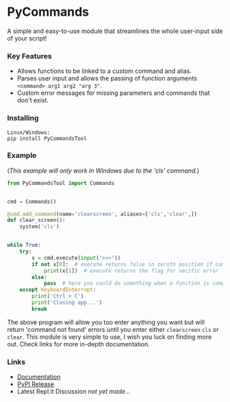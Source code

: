 # PyCommands
A simple and easy-to-use module that streamlines the whole user-input side of your script!

### Key Features
- Allows functions to be linked to a custom command and alias. 
- Parses user input and allows the passing of function arguments `<command> arg1 arg2 "arg 3"`.
- Custom error messages for missing parameters and commands that don't exist.

### Installing
```
Linux/Windows:
pip install PyCommandsTool
```

### Example
(*This example will only work in Windows due to the 'cls' command.*)
```python
from PyCommandsTool import Commands


cmd = Commands()

@cmd.add_command(name='clearscreen', aliases=['cls','clear',])
def clear_screen():
    system('cls')


while True:
    try:
        x = cmd.execute(input('>>>'))
        if not x[0]:  # execute returns false in zeroth position if command not found or execution failed
            print(x[1])  # execute returns the flag for secific error
        else:
            pass  # here you could do something when a function is completed successfully
    except KeyboardInterrupt:
        print('Ctrl + C')
        print('Closing app...')
        break
```
The above program will allow you too enter anything you want but will return 'command not found' errors until you enter either `clearscreen` `cls` or `clear`. This module is very simple to use, I wish you luck on finding more out. Check links for more in-depth documentation.



### Links
- [Documentation](https://pycommands.readthedocs.io/en/latest/)
- [PyPI Release](https://pypi.org/project/PyCommandsTool/)
- Latest Repl.it Discussion *not yet made...*
